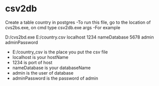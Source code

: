 # csv2db
Create a table country in postgres
-To run this file, go to the location of cvs2bs.exe, on cmd type csv2db.exe args
  -For example

D:/cvs2bd.exe E:/country.csv localhost 1234 nameDatabase 5678 admin adminPassword

 - E:/country_csv is the place you put the csv file
 - localhost is your hostName
 - 1234 is port of host
 - nameDatabase is your databaseName
 - admin is the user of database
 - adminPassword is the password of admin
